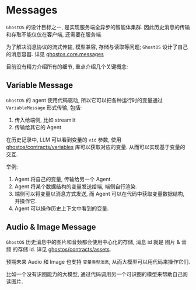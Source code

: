 # Messages

`GhostOS` 的设计目标之一, 是实现服务端全异步的智能体集群.
因此历史消息的传输和存取不能仅仅在客户端, 还需要在服务端.

为了解决消息协议的流式传输, 模型兼容, 存储与读取等问题; `GhostOS` 设计了自己的消息容器. 
详见 [ghostos.core.messages](https://github.com/ghost-in-moss/GhostOS/tree/main/ghostos/core/messages/message.py)

目前没有精力介绍所有的细节, 重点介绍几个关键概念: 


## Variable Message

`GhostOS` 的 agent 使用代码驱动, 所以它可以把各种运行时的变量通过 `VariableMessage` 形式传输, 包括: 

1. 传入给端侧, 比如 streamlit
2. 传输给其它的 Agent

在历史记录中, LLM 可以看到变量的 `vid` 参数, 
使用 [ghostos/contracts/variables](https://github.com/ghost-in-moss/GhostOS/tree/main/ghostos/contracts/variables.py) 库可以获取对应的变量. 
从而可以实现基于变量的交互. 

举例: 

1. Agent 将自己的变量, 传输给另一个 Agent.
2. Agent 将某个数据结构的变量发送给端, 端侧自行渲染.
3. 端侧可以将变量以消息方式发送, 而 Agent 可以在代码中获取变量数据结构, 并操作它. 
4. Agent 可以操作历史上下文中看到的变量. 

## Audio & Image Message

`GhostOS` 历史消息中的图片和音频都会使用中心化的存储, 消息 id 就是 图片 & 音频 的存储 id.
详见 [ghostos/contracts/assets](https://github.com/ghost-in-moss/GhostOS/tree/main/ghostos/contracts/assets.py).

预期未来 Audio 和 Image 也支持 `变量类型消息`, 从而大模型可以用代码来操作它们. 

比如一个没有识图能力的大模型, 通过代码调用另一个可识图的模型来帮助自己阅读图片. 

